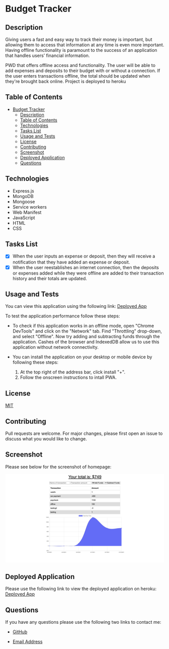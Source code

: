 # Budget Tracker

## Description
Giving users a fast and easy way to track their money is important, but allowing them to access that information at any time is even more important. Having offline functionality is paramount to the success of an application that handles users’ financial information.

PWD that offers offline access and functionality. The user will be able to add expenses and deposits to their budget with or without a connection. If the user enters transactions offline, the total should be updated when they're brought back online. 
Project is deployed to heroku

## Table of Contents

- [Budget Tracker](#budget-tracker)
  - [Description](#description)
  - [Table of Contents](#table-of-contents)
  - [Technologies](#technologies)
  - [Tasks List](#tasks-list)
  - [Usage and Tests](#usage-and-tests)
  - [License](#license)
  - [Contributing](#contributing)
  - [Screenshot](#screenshot)
  - [Deployed Application](#deployed-application)
  - [Questions](#questions)

## Technologies

* Express.js
* MongoDB
* Mongoose
* Service workers
* Web Manifest
* JavaScript
* HTML
* CSS

## Tasks List

- [x] When the user inputs an expense or deposit, then they will receive a notification that they have added an expense or deposit.
- [x] When the user reestablishes an internet connection, then the deposits or expenses added while they were offline are added to their transaction history and their totals are updated.

## Usage and Tests

You can view this application using the following link: [Deployed App](https://sleepy-escarpment-77025.herokuapp.com/)

To test the application performance follow these steps:

* To check if this application works in an offline mode, open "Chrome DevTools" and click on the "Network" tab. Find "Throttling" drop-down, and select "Offline". Now try adding and subtracting funds through the application. Cashes of the browser and IndexedDB allow us to use this application without network connectivity.

* You can install the application on your desktop or mobile device by following these steps:
    1. At the top right of the address bar, click install "+".
    2. Follow the onscreen instructions to intall PWA.

## License

[MIT](https://choosealicense.com/licenses/mit/)

## Contributing

Pull requests are welcome. For major changes, please first open an issue to discuss what you would like to change.

## Screenshot

Please see below for the screenshot of homepage:

![alt=homepage](./public/img/homepage.png)


## Deployed Application

Please use the following link to view the deployed application on heroku: [Deployed App](https://sleepy-escarpment-77025.herokuapp.com/)

## Questions

If you have any questions please use the following two links to contact me:

* [GitHub](https://github.com/down-dive)

* [Email Address](mailto:yterlyuk@gmail.com)